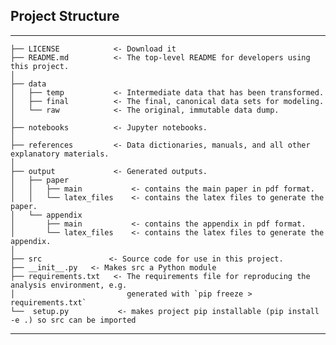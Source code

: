 ## Project Structure

------------

    ├── LICENSE            <- Download it
    ├── README.md          <- The top-level README for developers using this project.
    │
    ├── data
    │   ├── temp           <- Intermediate data that has been transformed.
    │   ├── final          <- The final, canonical data sets for modeling.
    │   └── raw            <- The original, immutable data dump.
    │
    ├── notebooks          <- Jupyter notebooks.
    │   
    ├── references         <- Data dictionaries, manuals, and all other explanatory materials.
    │   
    ├── output             <- Generated outputs.
    │   ├── paper
    │   │   ├── main           <- contains the main paper in pdf format.
    │   │   └── latex_files    <- contains the latex files to generate the paper.
    │   └── appendix
    │       ├── main           <- contains the appendix in pdf format.
    │       └── latex_files    <- contains the latex files to generate the appendix.
    │
    ├── src               <- Source code for use in this project.
    ├── __init__.py   <- Makes src a Python module
    ├── requirements.txt   <- The requirements file for reproducing the analysis environment, e.g.
    │                         generated with `pip freeze > requirements.txt`
    └──  setup.py           <- makes project pip installable (pip install -e .) so src can be imported
    
------------